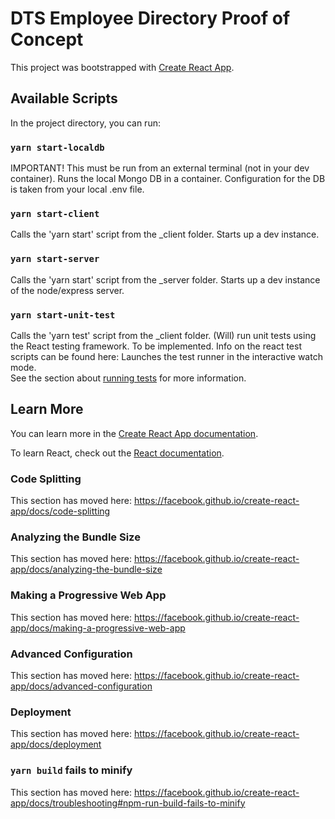 # DTS Employee Directory Proof of Concept

This project was bootstrapped with [Create React App](https://github.com/facebook/create-react-app).

## Available Scripts

In the project directory, you can run:

### `yarn start-localdb`

IMPORTANT! This must be run from an external terminal (not in your dev container). Runs the local Mongo DB in a container.  Configuration for the DB is taken from your local .env file. 

### `yarn start-client`

Calls the 'yarn start' script from the _client folder.  Starts up a dev instance.

### `yarn start-server`

Calls the 'yarn start' script from the _server folder.  Starts up a dev instance of the node/express server.

### `yarn start-unit-test`

Calls the 'yarn test' script from the _client folder.  (Will) run unit tests using the React testing framework.  To be implemented.  Info on the react test scripts can be found here: 
Launches the test runner in the interactive watch mode.<br />
See the section about [running tests](https://facebook.github.io/create-react-app/docs/running-tests) for more information.


## Learn More

You can learn more in the [Create React App documentation](https://facebook.github.io/create-react-app/docs/getting-started).

To learn React, check out the [React documentation](https://reactjs.org/).

### Code Splitting

This section has moved here: https://facebook.github.io/create-react-app/docs/code-splitting

### Analyzing the Bundle Size

This section has moved here: https://facebook.github.io/create-react-app/docs/analyzing-the-bundle-size

### Making a Progressive Web App

This section has moved here: https://facebook.github.io/create-react-app/docs/making-a-progressive-web-app

### Advanced Configuration

This section has moved here: https://facebook.github.io/create-react-app/docs/advanced-configuration

### Deployment

This section has moved here: https://facebook.github.io/create-react-app/docs/deployment

### `yarn build` fails to minify

This section has moved here: https://facebook.github.io/create-react-app/docs/troubleshooting#npm-run-build-fails-to-minify
